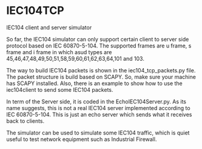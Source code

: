 # IEC104TCP
IEC104 client and server simulator

So far, the IEC104 simulator can only support certain client to server side protocol based on IEC 60870-5-104.
The supported frames are u frame, s frame and i frame in which asud types are 45,46,47,48,49,50,51,58,59,60,61,62,63,64,101 and 103.

The way to build IEC104 packets is shown in the iec104_tcp_packets.py file. The packet structure is build based on SCAPY.
So, make sure your machine has SCAPY installed.
Also, there is an example to show how to use the iec104client to send some IEC104 packets.

In term of the Server side, it is coded in the EchoIEC104Server.py.
As its name suggests, this is not a real IEC104 server implemented according to IEC 60870-5-104.
This is just an echo server which sends what it receives back to clients.

The simulator can be used to simulate some IEC104 traffic,
which is quiet useful to test network equipment such as Industrial Firewall.
